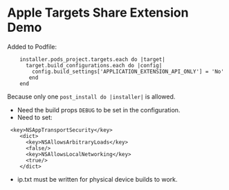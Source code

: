 # Apple Targets Share Extension Demo

Added to Podfile:

```
    installer.pods_project.targets.each do |target|
      target.build_configurations.each do |config|
        config.build_settings['APPLICATION_EXTENSION_API_ONLY'] = 'No'
       end
    end
```

Because only one `post_install do |installer|` is allowed.

- Need the build props `DEBUG` to be set in the configuration.
- Need to set:

```
 <key>NSAppTransportSecurity</key>
    <dict>
      <key>NSAllowsArbitraryLoads</key>
      <false/>
      <key>NSAllowsLocalNetworking</key>
      <true/>
    </dict>
```

- ip.txt must be written for physical device builds to work.
